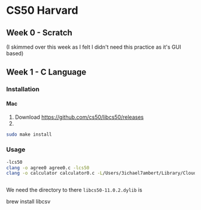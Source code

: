 # CS50 Harvard

## Week 0 - Scratch
(I skimmed over this week as I felt I didn't need this practice as it's GUI based)

## Week 1 - C Language

### Installation
#### Mac

1. Download https://github.com/cs50/libcs50/releases
2. 
```bash
sudo make install
```

### Usage

```bash
-lcs50
clang -o agree0 agree0.c -lcs50
clang -o calculator calculator0.c -L/Users/3ichael7ambert/Library/CloudStorage/GoogleDrive-mlambertbusiness@gmail.com/My\ Drive/Springboard -lcs50



````
We need the directory to there `libcs50-11.0.2.dylib` is



 brew install libcsv

